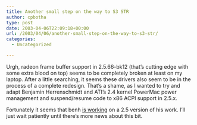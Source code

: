 ```yaml
---
title: Another small step on the way to S3 STR
author: cpbotha
type: post
date: 2003-04-06T22:09:18+00:00
url: /2003/04/06/another-small-step-on-the-way-to-s3-str/
categories:
  - Uncategorized

---
```

Urgh, radeon frame buffer support in 2.5.66-bk12 (that’s cutting edge with some extra blood on top) seems to be completely broken at least on my laptop. After a little searching, it seems these drivers also seem to be in the process of a complete redesign. That’s a shame, as I wanted to try and adapt Benjamin Herrenschmidt and ATI’s 2.4 kernel PowerMac power management and suspend/resume code to x86 ACPI support in 2.5.x.

Fortunately it seems that benh [is working][1] on a 2.5 version of his work. I’ll just wait patiently until there’s more news about this bit.

 [1]: http://www.ussg.iu.edu/hypermail/linux/kernel/0304.0/1267.html

